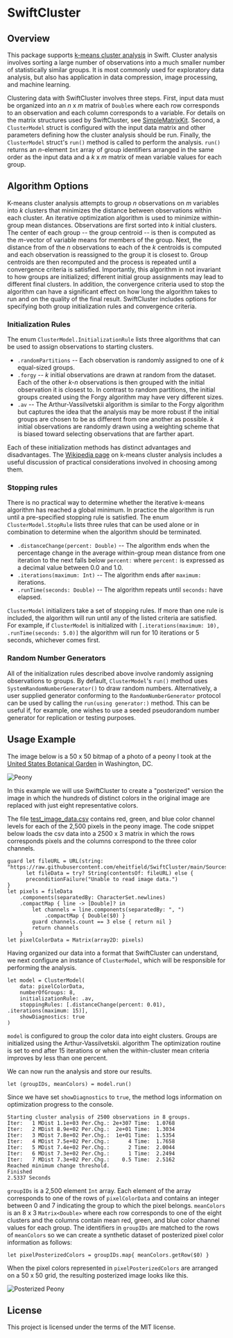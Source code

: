 # SwiftCluster

## Overview

This package supports [k-means cluster analysis](https://en.wikipedia.org/wiki/K-means_clustering) in Swift. Cluster analysis involves sorting a large number of observations into a much smaller number of statistically similar groups.  It is most commonly used for exploratory data analysis, but also has application in data compression, image processing, and machine learning.

Clustering data with SwiftCluster involves three steps. First, input data must be organized into  an *n* x *m* matrix of `Double`s where each row corresponds to an observation and each column corresponds to a variable.  For details on the matrix structures used by SwiftCluster, see [SimpleMatrixKit](https://github.com/eheitfield/SimpleMatrixKit.git).   Second, a `ClusterModel` struct is configured with the input data matrix and other parameters defining how the cluster analysis should be run.  Finally, the `ClusterModel` struct's `run()` method is called to perform the analysis.  `run()` returns an *n*-element `Int` array of group identifiers arranged in the same order as the input data and a *k* x *m* matrix of mean variable values for each group. 

## Algorithm Options

K-means cluster analysis attempts to group *n* observations on *m* variables into *k* clusters that minimizes the distance between observations within each cluster. An iterative optimization algorithm is used to minimize within-group mean distances.  Observations are first sorted into *k* initial clusters.  The center of each group -- the group centroid -- is then is computed as the *m*-vector of variable means for members of the group.  Next, the distance from of the *n* observations to each of the *k* centroids is computed and each observation is reassigned to the group it is closest to.  Group centroids are then recomputed and the process is repeated until a convergence criteria is satisfied.  Importantly, this algorithm in not invariant to how groups are initialized; different initial group assignments may lead to different final clusters. In addition, the convergence criteria used to stop the algorithm can have a significant effect on how long the algorithm takes to run and on the quality of the final result. SwiftCluster includes options for specifying both group initialization rules and convergence criteria.  

### Initialization Rules

The enum `ClusterModel.InitializationRule` lists three algorithms that can be used to assign observations to starting clusters.
*   `.randomPartitions` -- Each observation is randomly assigned to one of *k* equal-sized groups.
*   `.forgy` -- *k* initial observations are drawn at random from the dataset. Each of the other *k-n* observations is then grouped with the initial observation it is closest to. In contrast to random partitions, the initial groups created using the Forgy algorithm may have very different sizes.
*   `.av` -- The Arthur-Vassilvetskii algorithm is similar to the Forgy algorithm but captures the idea that the analysis may be more robust if the initial groups are chosen to be as different from one another as possible.  *k* initial observations are randomly drawn using a weighting scheme that is biased toward selecting observations that are farther apart.

Each of these initialization methods has distinct advantages and disadvantages. The [Wikipedia page](https://en.wikipedia.org/wiki/K-means_clustering) on k-means cluster analysis includes a useful discussion of practical considerations involved in choosing among them.

### Stopping rules

There is no practical way to determine whether the iterative k-means algorithm has reached a global minimum. In practice the algorithm is run until a pre-specified stopping rule is satisfied. The enum `ClusterModel.StopRule` lists three rules that can be used alone or in combination to determine when the algorithm should be terminated.
*   `.distanceChange(percent: Double)` -- The algorithm ends when the percentage change in the average within-group mean distance from one iteration to the next  falls below `percent:` where `percent:` is expressed as a decimal value between 0.0 and 1.0.
*   `.iterations(maximum: Int)` -- The algorithm ends after `maximum:` iterations.
*   `.runTime(seconds: Double)` -- The algorithm repeats until `seconds:` have elapsed.

`ClusterModel` initializers take a set of stopping rules. If more than one rule is included, the algorithm will run until any of the listed criteria are satisfied. For example, if `ClusterModel` is initialized with `[.iterations(maximum: 10), .runTime(seconds: 5.0)]` the algorithm will run for 10 iterations or 5 seconds, whichever comes first.

### Random Number Generators

All of the initialization rules described above involve randomly assigning observations to groups.  By default, `ClusterModel`'s `run()` method uses `SystemRandomNumberGenerator()` to draw random numbers.  Alternatively, a user supplied generator conforming to the `RandomNumberGenerator` protocol can be used by calling the `run(using generator:)` method.  This can be useful if, for example, one wishes to use a seeded pseudorandom number generator for replication or testing purposes. 

## Usage Example

The image below is a 50 x 50 bitmap of a photo of a peony I took at the [United States Botanical Garden](https://www.usbg.gov) in Washington, DC.  

![Peony](https://github.com/eheitfield/SwiftCluster/blob/main/Sources/Docs/peony.jpeg)

In this example we will use SwiftCluster to create a "posterized" version the image in which the hundreds of distinct colors in the original image are replaced with just eight representative colors.

The file [test_image_data.csv](https://github.com/eheitfield/SwiftCluster/blob/main/Sources/Docs/test_image_data.csv) contains red, green, and blue color channel levels for each of the 2,500 pixels in the peony image.  The code snippet below loads the csv data into a 2500 x 3 matrix in which the rows corresponds pixels and the columns correspond to the three color channels.
```
guard let fileURL = URL(string: "https://raw.githubusercontent.com/eheitfield/SwiftCluster/main/Sources/Docs/test_image_data.csv"),
      let fileData = try? String(contentsOf: fileURL) else {
      preconditionFailure("Unable to read image data.")
}
let pixels = fileData
    .components(separatedBy: CharacterSet.newlines)
    .compactMap { line -> [Double]? in
        let channels = line.components(separatedBy: ", ")
            .compactMap { Double($0) }
        guard channels.count == 3 else { return nil }
        return channels
    }
let pixelColorData = Matrix(array2D: pixels)
```
Having organized our data into a format that SwiftCluster can understand, we next configure an instance of `ClusterModel`, which will be responsible for performing the analysis.
```
let model = ClusterModel(
    data: pixelColorData,
    numberOfGroups: 8,
    initializationRule: .av,
    stoppingRules: [.distanceChange(percent: 0.01), .iterations(maximum: 15)],
    showDiagnostics: true
)
```
`model` is configured to group the color data into eight clusters.  Groups are initialized using the Arthur-Vassilvetskii. algorithm  The optimization routine is set to end after 15 iterations or when the within-cluster mean criteria improves by less than one percent.

We can now run the analysis and store our results.
```
let (groupIDs, meanColors) = model.run()
```
Since we have set `showDiagnostics` to `true`, the method logs information on optimization progress to the console.
```
Starting cluster analysis of 2500 observations in 8 groups.
Iter:   1 MDist 1.1e+03 Per.Chg.: 2e+307 Time:  1.0768
Iter:   2 MDist 8.9e+02 Per.Chg.:  2e+01 Time:  1.3034
Iter:   3 MDist 7.8e+02 Per.Chg.:  1e+01 Time:  1.5354
Iter:   4 MDist 7.5e+02 Per.Chg.:      4 Time:  1.7658
Iter:   5 MDist 7.4e+02 Per.Chg.:      2 Time:  2.0044
Iter:   6 MDist 7.3e+02 Per.Chg.:      1 Time:  2.2494
Iter:   7 MDist 7.3e+02 Per.Chg.:    0.5 Time:  2.5162
Reached minimum change threshold.
Finished
2.5337 Seconds
```

`groupIDs` is a 2,500 element `Int` array.  Each element of the array corresponds to one of the rows of `pixelColorData` and contains an integer between 0 and 7 indicating the group to which the pixel belongs.  `meanColors` is an 8 x 3 `Matrix<Double>` where each row corresponds to one of the eight clusters and the columns contain mean red, green, and blue color channel values for each group.  The identifiers in `groupIDs` are matched to the rows of `meanColors` so we can create a synthetic dataset of posterized pixel color information as follows:
```
let pixelPosterizedColors = groupIDs.map{ meanColors.getRow($0) }
```
When the pixel colors represented in `pixelPosterizedColors` are arranged on a 50 x 50 grid, the resulting posterized image looks like this.

![Posterized Peony](https://github.com/eheitfield/SwiftCluster/blob/main/Sources/Docs/peony_8_colors.jpeg)

## License

This project is licensed under the terms of the MIT license.


